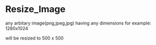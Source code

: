 # Resize_Image

any arbitary image(png,jpeg,jpg) having any dimensions
for example: 1280x1024

will be resized to 500 x 500
